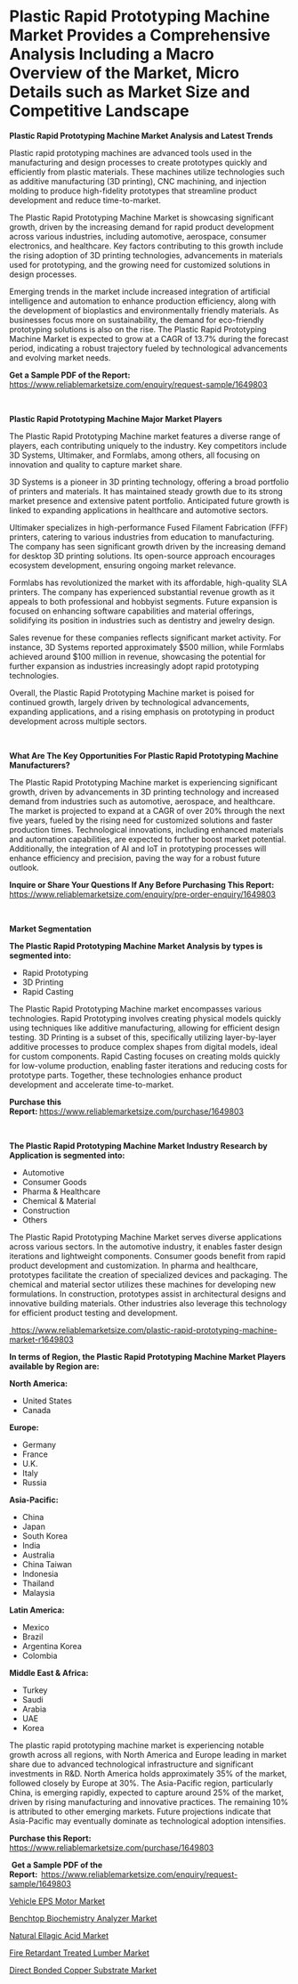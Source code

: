<p><h1>Plastic Rapid Prototyping Machine Market Provides a Comprehensive Analysis Including a Macro Overview of the Market, Micro Details such as Market Size and Competitive Landscape</h1></p><p><strong>Plastic Rapid Prototyping Machine Market Analysis and Latest Trends</strong></p>
<p><p>Plastic rapid prototyping machines are advanced tools used in the manufacturing and design processes to create prototypes quickly and efficiently from plastic materials. These machines utilize technologies such as additive manufacturing (3D printing), CNC machining, and injection molding to produce high-fidelity prototypes that streamline product development and reduce time-to-market. </p><p>The Plastic Rapid Prototyping Machine Market is showcasing significant growth, driven by the increasing demand for rapid product development across various industries, including automotive, aerospace, consumer electronics, and healthcare. Key factors contributing to this growth include the rising adoption of 3D printing technologies, advancements in materials used for prototyping, and the growing need for customized solutions in design processes.</p><p>Emerging trends in the market include increased integration of artificial intelligence and automation to enhance production efficiency, along with the development of bioplastics and environmentally friendly materials. As businesses focus more on sustainability, the demand for eco-friendly prototyping solutions is also on the rise. The Plastic Rapid Prototyping Machine Market is expected to grow at a CAGR of 13.7% during the forecast period, indicating a robust trajectory fueled by technological advancements and evolving market needs.</p></p>
<p><strong>Get a Sample PDF of the Report:&nbsp;</strong> <a href="https://www.reliablemarketsize.com/enquiry/request-sample/1649803?utm_campaign=1568&utm_medium=2&utm_source=Github&utm_content=ia&utm_term=15102024&utm_id=plastic-rapid-prototyping-machine">https://www.reliablemarketsize.com/enquiry/request-sample/1649803</a></p>
<p>&nbsp;</p>
<p><strong>Plastic Rapid Prototyping Machine Major Market Players</strong></p>
<p><p>The Plastic Rapid Prototyping Machine market features a diverse range of players, each contributing uniquely to the industry. Key competitors include 3D Systems, Ultimaker, and Formlabs, among others, all focusing on innovation and quality to capture market share.</p><p>3D Systems is a pioneer in 3D printing technology, offering a broad portfolio of printers and materials. It has maintained steady growth due to its strong market presence and extensive patent portfolio. Anticipated future growth is linked to expanding applications in healthcare and automotive sectors.</p><p>Ultimaker specializes in high-performance Fused Filament Fabrication (FFF) printers, catering to various industries from education to manufacturing. The company has seen significant growth driven by the increasing demand for desktop 3D printing solutions. Its open-source approach encourages ecosystem development, ensuring ongoing market relevance.</p><p>Formlabs has revolutionized the market with its affordable, high-quality SLA printers. The company has experienced substantial revenue growth as it appeals to both professional and hobbyist segments. Future expansion is focused on enhancing software capabilities and material offerings, solidifying its position in industries such as dentistry and jewelry design.</p><p>Sales revenue for these companies reflects significant market activity. For instance, 3D Systems reported approximately $500 million, while Formlabs achieved around $100 million in revenue, showcasing the potential for further expansion as industries increasingly adopt rapid prototyping technologies.</p><p>Overall, the Plastic Rapid Prototyping Machine market is poised for continued growth, largely driven by technological advancements, expanding applications, and a rising emphasis on prototyping in product development across multiple sectors.</p></p>
<p>&nbsp;</p>
<p><strong>What Are The Key Opportunities For Plastic Rapid Prototyping Machine Manufacturers?</strong></p>
<p><p>The Plastic Rapid Prototyping Machine market is experiencing significant growth, driven by advancements in 3D printing technology and increased demand from industries such as automotive, aerospace, and healthcare. The market is projected to expand at a CAGR of over 20% through the next five years, fueled by the rising need for customized solutions and faster production times. Technological innovations, including enhanced materials and automation capabilities, are expected to further boost market potential. Additionally, the integration of AI and IoT in prototyping processes will enhance efficiency and precision, paving the way for a robust future outlook.</p></p>
<p><strong>Inquire or Share Your Questions If Any Before Purchasing This Report:</strong> <a href="https://www.reliablemarketsize.com/enquiry/pre-order-enquiry/1649803?utm_campaign=1568&utm_medium=2&utm_source=Github&utm_content=ia&utm_term=15102024&utm_id=plastic-rapid-prototyping-machine">https://www.reliablemarketsize.com/enquiry/pre-order-enquiry/1649803</a></p>
<p>&nbsp;</p>
<p><strong>Market Segmentation</strong></p>
<p><strong>The Plastic Rapid Prototyping Machine Market Analysis by types is segmented into:</strong></p>
<p><ul><li>Rapid Prototyping</li><li>3D Printing</li><li>Rapid Casting</li></ul></p>
<p><p>The Plastic Rapid Prototyping Machine market encompasses various technologies. Rapid Prototyping involves creating physical models quickly using techniques like additive manufacturing, allowing for efficient design testing. 3D Printing is a subset of this, specifically utilizing layer-by-layer additive processes to produce complex shapes from digital models, ideal for custom components. Rapid Casting focuses on creating molds quickly for low-volume production, enabling faster iterations and reducing costs for prototype parts. Together, these technologies enhance product development and accelerate time-to-market.</p></p>
<p><strong>Purchase this Report:&nbsp;</strong><a href="https://www.reliablemarketsize.com/purchase/1649803?utm_campaign=1568&utm_medium=2&utm_source=Github&utm_content=ia&utm_term=15102024&utm_id=plastic-rapid-prototyping-machine">https://www.reliablemarketsize.com/purchase/1649803</a></p>
<p>&nbsp;</p>
<p><strong>The Plastic Rapid Prototyping Machine Market Industry Research by Application is segmented into:</strong></p>
<p><ul><li>Automotive</li><li>Consumer Goods</li><li>Pharma & Healthcare</li><li>Chemical & Material</li><li>Construction</li><li>Others</li></ul></p>
<p><p>The Plastic Rapid Prototyping Machine Market serves diverse applications across various sectors. In the automotive industry, it enables faster design iterations and lightweight components. Consumer goods benefit from rapid product development and customization. In pharma and healthcare, prototypes facilitate the creation of specialized devices and packaging. The chemical and material sector utilizes these machines for developing new formulations. In construction, prototypes assist in architectural designs and innovative building materials. Other industries also leverage this technology for efficient product testing and development.</p></p>
<p><a href="https://www.reliablemarketsize.com/plastic-rapid-prototyping-machine-market-r1649803?utm_campaign=1568&utm_medium=2&utm_source=Github&utm_content=ia&utm_term=15102024&utm_id=plastic-rapid-prototyping-machine">&nbsp;https://www.reliablemarketsize.com/plastic-rapid-prototyping-machine-market-r1649803</a></p>
<p><strong>In terms of Region, the Plastic Rapid Prototyping Machine Market Players available by Region are:</strong></p>
<p>
    <p> <strong> North America: </strong>
        <ul>
            <li>United States</li>
            <li>Canada</li>
        </ul>
        </p> 
    <p> <strong> Europe: </strong>
        <ul>
            <li>Germany</li>
            <li>France</li>
            <li>U.K.</li>
            <li>Italy</li>
            <li>Russia</li>
        </ul>
        </p> 
    <p> <strong> Asia-Pacific: </strong>
        <ul>
            <li>China</li>
            <li>Japan</li>
            <li>South Korea</li>
            <li>India</li>
            <li>Australia</li>
            <li>China Taiwan</li>
            <li>Indonesia</li>
            <li>Thailand</li>
            <li>Malaysia</li>
        </ul>
        </p> 
    <p> <strong> Latin America: </strong>
        <ul>
            <li>Mexico</li>
            <li>Brazil</li>
            <li>Argentina Korea</li>
            <li>Colombia</li>
        </ul>
        </p> 
    <p> <strong> Middle East & Africa: </strong>
        <ul>
            <li>Turkey</li>
            <li>Saudi</li>
            <li>Arabia</li>
            <li>UAE</li>
            <li>Korea</li>
        </ul>
    </p>
    </p>
<p><p>The plastic rapid prototyping machine market is experiencing notable growth across all regions, with North America and Europe leading in market share due to advanced technological infrastructure and significant investments in R&D. North America holds approximately 35% of the market, followed closely by Europe at 30%. The Asia-Pacific region, particularly China, is emerging rapidly, expected to capture around 25% of the market, driven by rising manufacturing and innovative practices. The remaining 10% is attributed to other emerging markets. Future projections indicate that Asia-Pacific may eventually dominate as technological adoption intensifies.</p></p>
<p><strong>Purchase this Report: </strong><a href="https://www.reliablemarketsize.com/purchase/1649803?utm_campaign=1568&utm_medium=2&utm_source=Github&utm_content=ia&utm_term=15102024&utm_id=plastic-rapid-prototyping-machine">https://www.reliablemarketsize.com/purchase/1649803</a></p>
<p>&nbsp;<strong>Get a Sample PDF of the Report:&nbsp;&nbsp;</strong><a href="https://www.reliablemarketsize.com/enquiry/request-sample/1649803?utm_campaign=1568&utm_medium=2&utm_source=Github&utm_content=ia&utm_term=15102024&utm_id=plastic-rapid-prototyping-machine">https://www.reliablemarketsize.com/enquiry/request-sample/1649803</a></p>
<p><strong></strong></p>
<p><p><a href="https://www.linkedin.com/pulse/vehicle-eps-motor-market-outlook-share-analysis-growth-trends-ucqze?trk=public_post_embed_feed-article-content&utm_campaign=1568&utm_medium=2&utm_source=Github&utm_content=ia&utm_term=15102024&utm_id=plastic-rapid-prototyping-machine">Vehicle EPS Motor Market</a></p><p><a href="https://www.linkedin.com/pulse/benchtop-biochemistry-analyzer-market-maturity-analysis-regional-8niif?trk=public_post_embed_feed-article-content&utm_campaign=1568&utm_medium=2&utm_source=Github&utm_content=ia&utm_term=15102024&utm_id=plastic-rapid-prototyping-machine">Benchtop Biochemistry Analyzer Market</a></p><p><a href="https://www.linkedin.com/pulse/strategic-forecast-natural-ellagic-acid-market-growth-trends-pgspf?trk=public_post_embed_feed-article-content&utm_campaign=1568&utm_medium=2&utm_source=Github&utm_content=ia&utm_term=15102024&utm_id=plastic-rapid-prototyping-machine">Natural Ellagic Acid Market</a></p><p><a href="https://www.linkedin.com/pulse/future-innovation-global-fire-retardant-treated-lumber-market-e3xbe?trk=public_post_embed_feed-article-content&utm_campaign=1568&utm_medium=2&utm_source=Github&utm_content=ia&utm_term=15102024&utm_id=plastic-rapid-prototyping-machine">Fire Retardant Treated Lumber Market</a></p><p><a href="https://www.linkedin.com/pulse/direct-bonded-copper-substrate-market-pulse-14-expansion-qmdef?trk=public_post_embed_feed-article-content&utm_campaign=1568&utm_medium=2&utm_source=Github&utm_content=ia&utm_term=15102024&utm_id=plastic-rapid-prototyping-machine">Direct Bonded Copper Substrate Market</a></p></p>